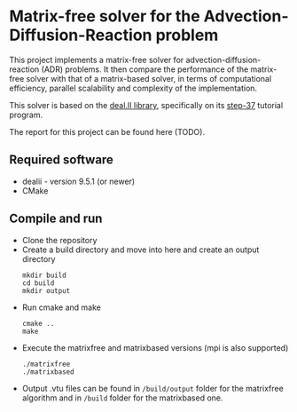 # Matrix-free solver for the Advection-Diffusion-Reaction problem
This project implements a matrix-free solver for advection-diffusion-reaction (ADR) problems. It then compare the performance of the matrix-free solver with that of a matrix-based solver, in terms of computational efficiency, parallel scalability and complexity of the implementation.

This solver is based on the [deal.II library](https://github.com/dealii/dealii), specifically on its [step-37](https://www.dealii.org/current/doxygen/deal.II/step_37.html) tutorial program.

The report for this project can be found here (TODO).

## Required software
- dealii - version 9.5.1 (or newer)
- CMake
## Compile and run
- Clone the repository
- Create a build directory and move into here and create an output directory
  ```
  mkdir build
  cd build
  mkdir output
  ```
- Run cmake and make
  ```
  cmake ..
  make
  ```
- Execute the matrixfree and matrixbased versions (mpi is also supported)
  ```
  ./matrixfree
  ./matrixbased
  ```
- Output .vtu files can be found in `/build/output` folder for the matrixfree algorithm and in `/build` folder for the matrixbased one.
